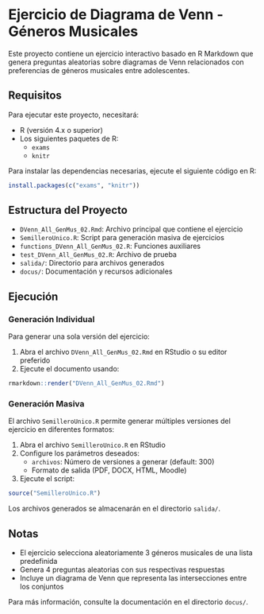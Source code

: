 # Ejercicio de Diagrama de Venn - Géneros Musicales

Este proyecto contiene un ejercicio interactivo basado en R Markdown que genera preguntas aleatorias sobre diagramas de Venn relacionados con preferencias de géneros musicales entre adolescentes.

## Requisitos

Para ejecutar este proyecto, necesitará:

* R (versión 4.x o superior)
* Los siguientes paquetes de R:
  * `exams`
  * `knitr`

Para instalar las dependencias necesarias, ejecute el siguiente código en R:
```R
install.packages(c("exams", "knitr"))
```

## Estructura del Proyecto

- `DVenn_All_GenMus_02.Rmd`: Archivo principal que contiene el ejercicio
- `SemilleroUnico.R`: Script para generación masiva de ejercicios
- `functions_DVenn_All_GenMus_02.R`: Funciones auxiliares
- `test_DVenn_All_GenMus_02.R`: Archivo de prueba
- `salida/`: Directorio para archivos generados
- `docus/`: Documentación y recursos adicionales

## Ejecución

### Generación Individual
Para generar una sola versión del ejercicio:

1. Abra el archivo `DVenn_All_GenMus_02.Rmd` en RStudio o su editor preferido
2. Ejecute el documento usando:
```R
rmarkdown::render("DVenn_All_GenMus_02.Rmd")
```

### Generación Masiva
El archivo `SemilleroUnico.R` permite generar múltiples versiones del ejercicio en diferentes formatos:

1. Abra el archivo `SemilleroUnico.R` en RStudio
2. Configure los parámetros deseados:
   - `archivos`: Número de versiones a generar (default: 300)
   - Formato de salida (PDF, DOCX, HTML, Moodle)
3. Ejecute el script:
```R
source("SemilleroUnico.R")
```

Los archivos generados se almacenarán en el directorio `salida/`.

## Notas

- El ejercicio selecciona aleatoriamente 3 géneros musicales de una lista predefinida
- Genera 4 preguntas aleatorias con sus respectivas respuestas
- Incluye un diagrama de Venn que representa las intersecciones entre los conjuntos

Para más información, consulte la documentación en el directorio `docus/`.